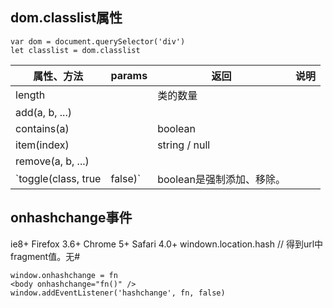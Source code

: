 
## dom.classlist属性

```
var dom = document.querySelector('div')
let classlist = dom.classlist
```

|属性、方法|params|返回|说明|
|-|-|-|-|
|length||类的数量||
|add(a, b, ...)||||
|contains(a)||boolean||
|item(index)||string / null||
|remove(a, b, ...)||||
|`toggle(class, true|false)`|boolean是强制添加、移除。||切换类|

## onhashchange事件

ie8+ Firefox 3.6+ Chrome 5+ Safari 4.0+
windown.location.hash // 得到url中fragment值。无#
```
window.onhashchange = fn
<body onhashchange="fn()" />
window.addEventListener('hashchange', fn, false)
```
